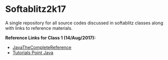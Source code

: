 # Softablitz2k17
A single repository for all source codes discussed in softablitz classes along with links to reference materials.

<b>Reference Links for Class 1 (14/Aug/2017):</b>
<ul>
<li><a href="http://iiti.ac.in/people/~tanimad/JavaTheCompleteReference.pdf">JavaTheCompleteReference</a></li> 
<li><a href="https://www.tutorialspoint.com/java/"> Tutorials Point Java</a></li> <br>
</ul>
